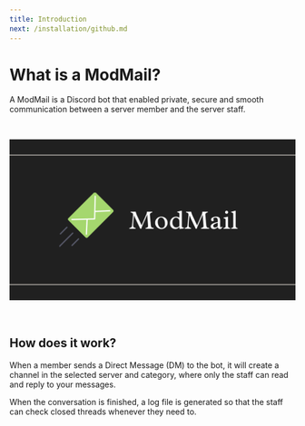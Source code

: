 ```yaml
---
title: Introduction
next: /installation/github.md
---
```


# What is a ModMail?

A ModMail is a Discord bot that enabled private, secure and smooth communication between a server member and the server staff.

<br/>

![](/images/ModMail_Banner.png)

<br/>

## How does it work?

When a member sends a Direct Message (DM) to the bot, it will create a channel in the selected server and category, where only the staff can read and reply to your messages.

When the conversation is finished, a log file is generated so that the staff can check closed threads whenever they need to.